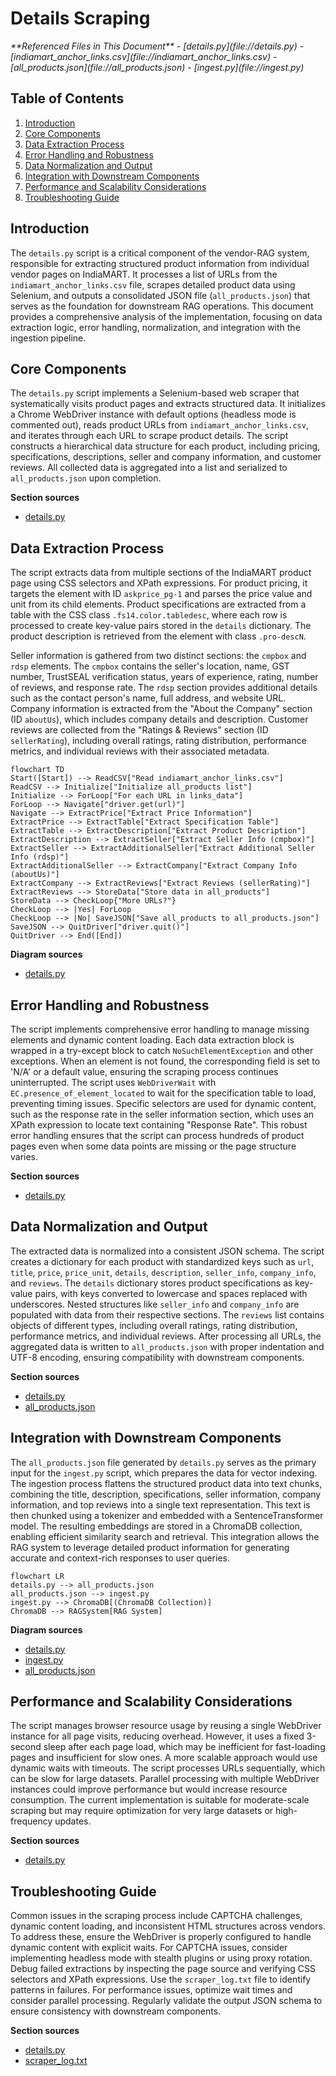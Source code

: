 # Details Scraping

<cite>
**Referenced Files in This Document**   
- [details.py](file://details.py)
- [indiamart_anchor_links.csv](file://indiamart_anchor_links.csv)
- [all_products.json](file://all_products.json)
- [ingest.py](file://ingest.py)
</cite>

## Table of Contents
1. [Introduction](#introduction)
2. [Core Components](#core-components)
3. [Data Extraction Process](#data-extraction-process)
4. [Error Handling and Robustness](#error-handling-and-robustness)
5. [Data Normalization and Output](#data-normalization-and-output)
6. [Integration with Downstream Components](#integration-with-downstream-components)
7. [Performance and Scalability Considerations](#performance-and-scalability-considerations)
8. [Troubleshooting Guide](#troubleshooting-guide)

## Introduction
The `details.py` script is a critical component of the vendor-RAG system, responsible for extracting structured product information from individual vendor pages on IndiaMART. It processes a list of URLs from the `indiamart_anchor_links.csv` file, scrapes detailed product data using Selenium, and outputs a consolidated JSON file (`all_products.json`) that serves as the foundation for downstream RAG operations. This document provides a comprehensive analysis of the implementation, focusing on data extraction logic, error handling, normalization, and integration with the ingestion pipeline.

## Core Components

The `details.py` script implements a Selenium-based web scraper that systematically visits product pages and extracts structured data. It initializes a Chrome WebDriver instance with default options (headless mode is commented out), reads product URLs from `indiamart_anchor_links.csv`, and iterates through each URL to scrape product details. The script constructs a hierarchical data structure for each product, including pricing, specifications, descriptions, seller and company information, and customer reviews. All collected data is aggregated into a list and serialized to `all_products.json` upon completion.

**Section sources**
- [details.py](file://details.py#L1-L344)

## Data Extraction Process

The script extracts data from multiple sections of the IndiaMART product page using CSS selectors and XPath expressions. For product pricing, it targets the element with ID `askprice_pg-1` and parses the price value and unit from its child elements. Product specifications are extracted from a table with the CSS class `.fs14.color.tabledesc`, where each row is processed to create key-value pairs stored in the `details` dictionary. The product description is retrieved from the element with class `.pro-descN`.

Seller information is gathered from two distinct sections: the `cmpbox` and `rdsp` elements. The `cmpbox` contains the seller's location, name, GST number, TrustSEAL verification status, years of experience, rating, number of reviews, and response rate. The `rdsp` section provides additional details such as the contact person's name, full address, and website URL. Company information is extracted from the "About the Company" section (ID `aboutUs`), which includes company details and description. Customer reviews are collected from the "Ratings & Reviews" section (ID `sellerRating`), including overall ratings, rating distribution, performance metrics, and individual reviews with their associated metadata.

```mermaid
flowchart TD
Start([Start]) --> ReadCSV["Read indiamart_anchor_links.csv"]
ReadCSV --> Initialize["Initialize all_products list"]
Initialize --> ForLoop["For each URL in links_data"]
ForLoop --> Navigate["driver.get(url)"]
Navigate --> ExtractPrice["Extract Price Information"]
ExtractPrice --> ExtractTable["Extract Specification Table"]
ExtractTable --> ExtractDescription["Extract Product Description"]
ExtractDescription --> ExtractSeller["Extract Seller Info (cmpbox)"]
ExtractSeller --> ExtractAdditionalSeller["Extract Additional Seller Info (rdsp)"]
ExtractAdditionalSeller --> ExtractCompany["Extract Company Info (aboutUs)"]
ExtractCompany --> ExtractReviews["Extract Reviews (sellerRating)"]
ExtractReviews --> StoreData["Store data in all_products"]
StoreData --> CheckLoop{"More URLs?"}
CheckLoop --> |Yes| ForLoop
CheckLoop --> |No| SaveJSON["Save all_products to all_products.json"]
SaveJSON --> QuitDriver["driver.quit()"]
QuitDriver --> End([End])
```

**Diagram sources**
- [details.py](file://details.py#L15-L344)

## Error Handling and Robustness

The script implements comprehensive error handling to manage missing elements and dynamic content loading. Each data extraction block is wrapped in a try-except block to catch `NoSuchElementException` and other exceptions. When an element is not found, the corresponding field is set to 'N/A' or a default value, ensuring the scraping process continues uninterrupted. The script uses `WebDriverWait` with `EC.presence_of_element_located` to wait for the specification table to load, preventing timing issues. Specific selectors are used for dynamic content, such as the response rate in the seller information section, which uses an XPath expression to locate text containing "Response Rate". This robust error handling ensures that the script can process hundreds of product pages even when some data points are missing or the page structure varies.

**Section sources**
- [details.py](file://details.py#L15-L344)

## Data Normalization and Output

The extracted data is normalized into a consistent JSON schema. The script creates a dictionary for each product with standardized keys such as `url`, `title`, `price`, `price_unit`, `details`, `description`, `seller_info`, `company_info`, and `reviews`. The `details` dictionary stores product specifications as key-value pairs, with keys converted to lowercase and spaces replaced with underscores. Nested structures like `seller_info` and `company_info` are populated with data from their respective sections. The `reviews` list contains objects of different types, including overall ratings, rating distribution, performance metrics, and individual reviews. After processing all URLs, the aggregated data is written to `all_products.json` with proper indentation and UTF-8 encoding, ensuring compatibility with downstream components.

**Section sources**
- [details.py](file://details.py#L15-L344)
- [all_products.json](file://all_products.json)

## Integration with Downstream Components

The `all_products.json` file generated by `details.py` serves as the primary input for the `ingest.py` script, which prepares the data for vector indexing. The ingestion process flattens the structured product data into text chunks, combining the title, description, specifications, seller information, company information, and top reviews into a single text representation. This text is then chunked using a tokenizer and embedded with a SentenceTransformer model. The resulting embeddings are stored in a ChromaDB collection, enabling efficient similarity search and retrieval. This integration allows the RAG system to leverage detailed product information for generating accurate and context-rich responses to user queries.

```mermaid
flowchart LR
details.py --> all_products.json
all_products.json --> ingest.py
ingest.py --> ChromaDB[(ChromaDB Collection)]
ChromaDB --> RAGSystem[RAG System]
```

**Diagram sources**
- [details.py](file://details.py#L15-L344)
- [ingest.py](file://ingest.py#L0-L94)
- [all_products.json](file://all_products.json)

## Performance and Scalability Considerations

The script manages browser resource usage by reusing a single WebDriver instance for all page visits, reducing overhead. However, it uses a fixed 3-second sleep after each page load, which may be inefficient for fast-loading pages and insufficient for slow ones. A more scalable approach would use dynamic waits with timeouts. The script processes URLs sequentially, which can be slow for large datasets. Parallel processing with multiple WebDriver instances could improve performance but would increase resource consumption. The current implementation is suitable for moderate-scale scraping but may require optimization for very large datasets or high-frequency updates.

**Section sources**
- [details.py](file://details.py#L15-L344)

## Troubleshooting Guide

Common issues in the scraping process include CAPTCHA challenges, dynamic content loading, and inconsistent HTML structures across vendors. To address these, ensure the WebDriver is properly configured to handle dynamic content with explicit waits. For CAPTCHA issues, consider implementing headless mode with stealth plugins or using proxy rotation. Debug failed extractions by inspecting the page source and verifying CSS selectors and XPath expressions. Use the `scraper_log.txt` file to identify patterns in failures. For performance issues, optimize wait times and consider parallel processing. Regularly validate the output JSON schema to ensure consistency with downstream components.

**Section sources**
- [details.py](file://details.py#L15-L344)
- [scraper_log.txt](file://scraper_log.txt)
